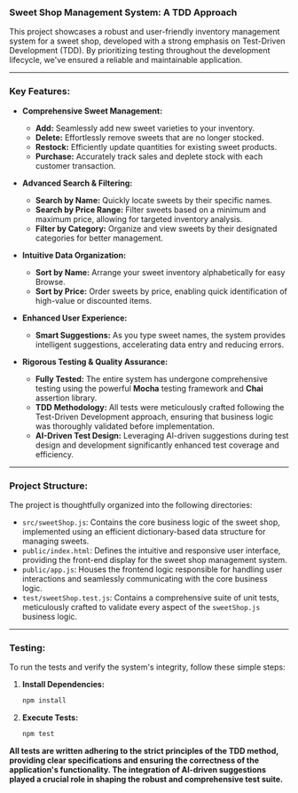 ### Sweet Shop Management System: A TDD Approach

This project showcases a robust and user-friendly inventory management system for a sweet shop, developed with a strong emphasis on Test-Driven Development (TDD). By prioritizing testing throughout the development lifecycle, we've ensured a reliable and maintainable application.

-----

### **Key Features:**

  * **Comprehensive Sweet Management:**

      * **Add:** Seamlessly add new sweet varieties to your inventory.
      * **Delete:** Effortlessly remove sweets that are no longer stocked.
      * **Restock:** Efficiently update quantities for existing sweet products.
      * **Purchase:** Accurately track sales and deplete stock with each customer transaction.

  * **Advanced Search & Filtering:**

      * **Search by Name:** Quickly locate sweets by their specific names.
      * **Search by Price Range:** Filter sweets based on a minimum and maximum price, allowing for targeted inventory analysis.
      * **Filter by Category:** Organize and view sweets by their designated categories for better management.

  * **Intuitive Data Organization:**

      * **Sort by Name:** Arrange your sweet inventory alphabetically for easy Browse.
      * **Sort by Price:** Order sweets by price, enabling quick identification of high-value or discounted items.

  * **Enhanced User Experience:**

      * **Smart Suggestions:** As you type sweet names, the system provides intelligent suggestions, accelerating data entry and reducing errors.

  * **Rigorous Testing & Quality Assurance:**

      * **Fully Tested:** The entire system has undergone comprehensive testing using the powerful **Mocha** testing framework and **Chai** assertion library.
      * **TDD Methodology:** All tests were meticulously crafted following the Test-Driven Development approach, ensuring that business logic was thoroughly validated before implementation.
      * **AI-Driven Test Design:** Leveraging AI-driven suggestions during test design and development significantly enhanced test coverage and efficiency.

-----

### **Project Structure:**

The project is thoughtfully organized into the following directories:

  * `src/sweetShop.js`: Contains the core business logic of the sweet shop, implemented using an efficient dictionary-based data structure for managing sweets.
  * `public/index.html`: Defines the intuitive and responsive user interface, providing the front-end display for the sweet shop management system.
  * `public/app.js`: Houses the frontend logic responsible for handling user interactions and seamlessly communicating with the core business logic.
  * `test/sweetShop.test.js`: Contains a comprehensive suite of unit tests, meticulously crafted to validate every aspect of the `sweetShop.js` business logic.

-----

### **Testing:**

To run the tests and verify the system's integrity, follow these simple steps:

1.  **Install Dependencies:**
    ```bash
    npm install
    ```
2.  **Execute Tests:**
    ```bash
    npm test
    ```

**All tests are written adhering to the strict principles of the TDD method, providing clear specifications and ensuring the correctness of the application's functionality. The integration of AI-driven suggestions played a crucial role in shaping the robust and comprehensive test suite.**
